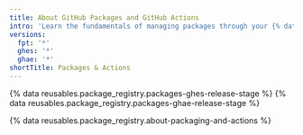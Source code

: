 ```yaml
---
title: About GitHub Packages and GitHub Actions
intro: 'Learn the fundamentals of managing packages through your {% data variables.product.prodname_actions %} workflows.'
versions:
  fpt: '*'
  ghes: '*'
  ghae: '*'
shortTitle: Packages & Actions
---
```


{% data reusables.package_registry.packages-ghes-release-stage %}
{% data reusables.package_registry.packages-ghae-release-stage %}

{% data reusables.package_registry.about-packaging-and-actions %}
